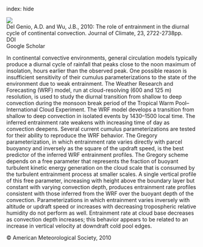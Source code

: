 index: hide

<div class="Citation">
    <div class="Citation-thumb CitationThumb-linked"  data-href="https://doi.org/10.1175/2009jcli3340.1">
      <img src="https://static.claimspace.cloud/climate-study-static/refs/thumbs/7/Del_Genio_and_Wu_2010-thumb.png" />
    </div>

  <div class="Citation-body">
    <div class="Citation-text">Del Genio, A.D. and Wu, J.B., 2010: The role of entrainment in the diurnal cycle of continental convection. <span class="Article-journal">Journal of Climate, </span><span class="Article-volume">23, </span>2722-2738pp.</div>
    <div class="Citation-links">
      <div class="CitationLink" data-href="https://doi.org/10.1175/2009jcli3340.1">
        <div class="CitationLink-icon CitationLink-Doi"></div>
        <div class="CitationLink-text">DOI</div>
      </div>
      <div class="CitationLink" data-href="https://scholar.google.com/scholar?q=10.1175/2009jcli3340.1">
        <div class="CitationLink-icon CitationLink-Scholar"></div>
        <div class="CitationLink-text">Google Scholar</div>
      </div>
    </div>
  </div>
</div>

In continental convective environments, general circulation models typically produce a diurnal cycle of rainfall that peaks close to the noon maximum of insolation, hours earlier than the observed peak. One possible reason is insufficient sensitivity of their cumulus parameterizations to the state of the environment due to weak entrainment. The Weather Research and Forecasting (WRF) model, run at cloud-resolving (600 and 125 m) resolution, is used to study the diurnal transition from shallow to deep convection during the monsoon break period of the Tropical Warm Pool–International Cloud Experiment. The WRF model develops a transition from shallow to deep convection in isolated events by 1430–1500 local time. The inferred entrainment rate weakens with increasing time of day as convection deepens. Several current cumulus parameterizations are tested for their ability to reproduce the WRF behavior. The Gregory parameterization, in which entrainment rate varies directly with parcel buoyancy and inversely as the square of the updraft speed, is the best predictor of the inferred WRF entrainment profiles. The Gregory scheme depends on a free parameter that represents the fraction of buoyant turbulent kinetic energy generation on the cloud scale that is consumed by the turbulent entrainment process at smaller scales. A single vertical profile of this free parameter, increasing with height above the boundary layer but constant with varying convection depth, produces entrainment rate profiles consistent with those inferred from the WRF over the buoyant depth of the convection. Parameterizations in which entrainment varies inversely with altitude or updraft speed or increases with decreasing tropospheric relative humidity do not perform as well. Entrainment rate at cloud base decreases as convection depth increases; this behavior appears to be related to an increase in vertical velocity at downdraft cold pool edges.

<div class="Citation-copy">
&copy; American Meteorological Society, 2010
</div>